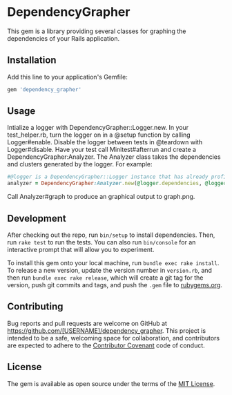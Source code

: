 # DependencyGrapher
This gem is a library providing several classes for graphing the dependencies of your Rails application.

## Installation

Add this line to your application's Gemfile:

```ruby
gem 'dependency_grapher'
```

## Usage
Intialize a logger with DependencyGrapher::Logger.new. In your test_helper.rb, turn the logger on in a @setup function by calling Logger#enable. Disable the logger between tests in @teardown with Logger#disable. Have your test call Minitest#afterrun and create a DependencyGrapher:Analyzer. The Analyzer class takes the dependencies and clusters generated by the logger. For example:
```ruby
#@logger is a DependencyGrapher::Logger instance that has already profiled your Rails app
analyzer = DependencyGrapher:Analyzer.new(@logger.dependencies, @logger.clusters)
```
Call Analyzer#graph to produce an graphical output to graph.png.

## Development

After checking out the repo, run `bin/setup` to install dependencies. Then, run `rake test` to run the tests. You can also run `bin/console` for an interactive prompt that will allow you to experiment.

To install this gem onto your local machine, run `bundle exec rake install`. To release a new version, update the version number in `version.rb`, and then run `bundle exec rake release`, which will create a git tag for the version, push git commits and tags, and push the `.gem` file to [rubygems.org](https://rubygems.org).

## Contributing

Bug reports and pull requests are welcome on GitHub at https://github.com/[USERNAME]/dependency_grapher. This project is intended to be a safe, welcoming space for collaboration, and contributors are expected to adhere to the [Contributor Covenant](http://contributor-covenant.org) code of conduct.


## License

The gem is available as open source under the terms of the [MIT License](http://opensource.org/licenses/MIT).

